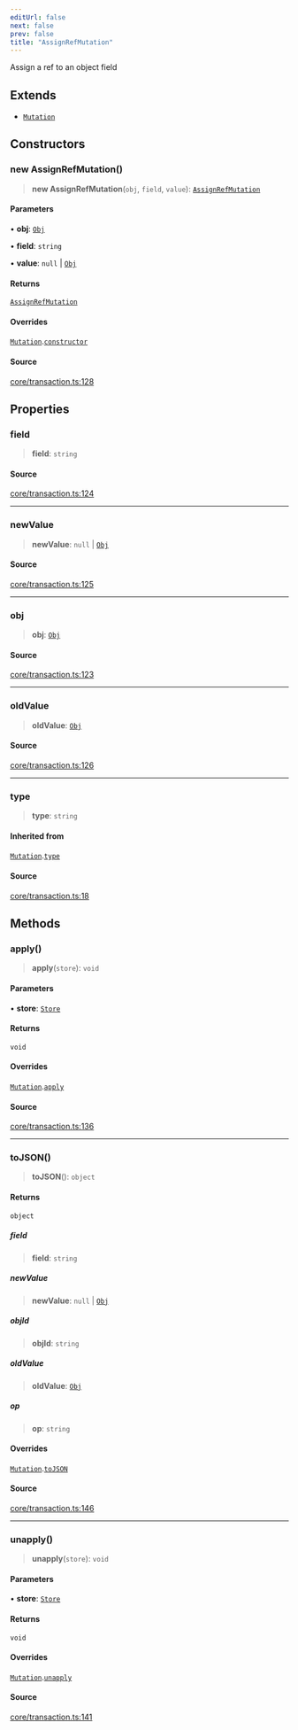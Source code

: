 ```yaml
---
editUrl: false
next: false
prev: false
title: "AssignRefMutation"
---
```


Assign a ref to an object field

## Extends

- [`Mutation`](/api-core/classes/mutation/)

## Constructors

### new AssignRefMutation()

> **new AssignRefMutation**(`obj`, `field`, `value`): [`AssignRefMutation`](/api-core/classes/assignrefmutation/)

#### Parameters

• **obj**: [`Obj`](/api-core/classes/obj/)

• **field**: `string`

• **value**: `null` \| [`Obj`](/api-core/classes/obj/)

#### Returns

[`AssignRefMutation`](/api-core/classes/assignrefmutation/)

#### Overrides

[`Mutation`](/api-core/classes/mutation/).[`constructor`](/api-core/classes/mutation/#constructors)

#### Source

[core/transaction.ts:128](https://github.com/dgmjs/dgmjs/blob/main/packages/core/src/core/transaction.ts#L128)

## Properties

### field

> **field**: `string`

#### Source

[core/transaction.ts:124](https://github.com/dgmjs/dgmjs/blob/main/packages/core/src/core/transaction.ts#L124)

***

### newValue

> **newValue**: `null` \| [`Obj`](/api-core/classes/obj/)

#### Source

[core/transaction.ts:125](https://github.com/dgmjs/dgmjs/blob/main/packages/core/src/core/transaction.ts#L125)

***

### obj

> **obj**: [`Obj`](/api-core/classes/obj/)

#### Source

[core/transaction.ts:123](https://github.com/dgmjs/dgmjs/blob/main/packages/core/src/core/transaction.ts#L123)

***

### oldValue

> **oldValue**: [`Obj`](/api-core/classes/obj/)

#### Source

[core/transaction.ts:126](https://github.com/dgmjs/dgmjs/blob/main/packages/core/src/core/transaction.ts#L126)

***

### type

> **type**: `string`

#### Inherited from

[`Mutation`](/api-core/classes/mutation/).[`type`](/api-core/classes/mutation/#type)

#### Source

[core/transaction.ts:18](https://github.com/dgmjs/dgmjs/blob/main/packages/core/src/core/transaction.ts#L18)

## Methods

### apply()

> **apply**(`store`): `void`

#### Parameters

• **store**: [`Store`](/api-core/classes/store/)

#### Returns

`void`

#### Overrides

[`Mutation`](/api-core/classes/mutation/).[`apply`](/api-core/classes/mutation/#apply)

#### Source

[core/transaction.ts:136](https://github.com/dgmjs/dgmjs/blob/main/packages/core/src/core/transaction.ts#L136)

***

### toJSON()

> **toJSON**(): `object`

#### Returns

`object`

##### field

> **field**: `string`

##### newValue

> **newValue**: `null` \| [`Obj`](/api-core/classes/obj/)

##### objId

> **objId**: `string`

##### oldValue

> **oldValue**: [`Obj`](/api-core/classes/obj/)

##### op

> **op**: `string`

#### Overrides

[`Mutation`](/api-core/classes/mutation/).[`toJSON`](/api-core/classes/mutation/#tojson)

#### Source

[core/transaction.ts:146](https://github.com/dgmjs/dgmjs/blob/main/packages/core/src/core/transaction.ts#L146)

***

### unapply()

> **unapply**(`store`): `void`

#### Parameters

• **store**: [`Store`](/api-core/classes/store/)

#### Returns

`void`

#### Overrides

[`Mutation`](/api-core/classes/mutation/).[`unapply`](/api-core/classes/mutation/#unapply)

#### Source

[core/transaction.ts:141](https://github.com/dgmjs/dgmjs/blob/main/packages/core/src/core/transaction.ts#L141)
